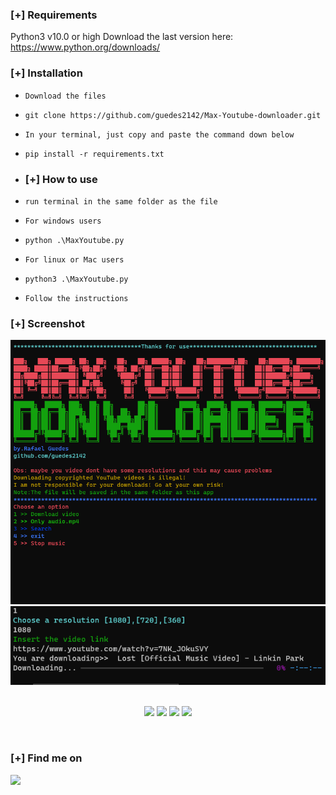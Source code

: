 ### [+] Requirements
Python3 v10.0 or high
Download the last version here: https://www.python.org/downloads/

### [+] Installation
- `Download the files`
- `git clone https://github.com/guedes2142/Max-Youtube-downloader.git`
- `In your terminal, just copy and paste the command down below`
- `pip install -r requirements.txt`
 
 - ### [+] How to use
 - `run terminal in the same folder as the file`
 - `For windows users`
 - `python .\MaxYoutube.py`
 - `For linux or Mac users`
 - `python3 .\MaxYoutube.py`
 - `Follow the instructions`
 


### [+] Screenshot
![screenshot](https://github.com/guedes2142/Max-Youtube-downloader/blob/main/ytdl.png)
![screenshot](https://github.com/guedes2142/Max-Youtube-downloader/blob/main/2.png)


<p align="center">
<br>
    <img src="https://img.shields.io/badge/Author-Rafael Guedes-magenta?style=flat-square">
    <img src="https://img.shields.io/badge/Open%20Source-Yes-orange?style=flat-square">
    <img src="https://img.shields.io/badge/Made%20In-Brazil-green?style=flat-square">
    <img src="https://img.shields.io/badge/Written%20In-Python-blue?style=flat-square">
</p>

<p align="center">
<br>
</p>







### [+] Find me on 
<a href="mailto:rafaguedes.dev@gmail.com" target="_blank"><img src="https://img.shields.io/badge/Email-rafaguedes.dev@gmail.com-blue?style=for-the-badge&logo=gmail"></a>



